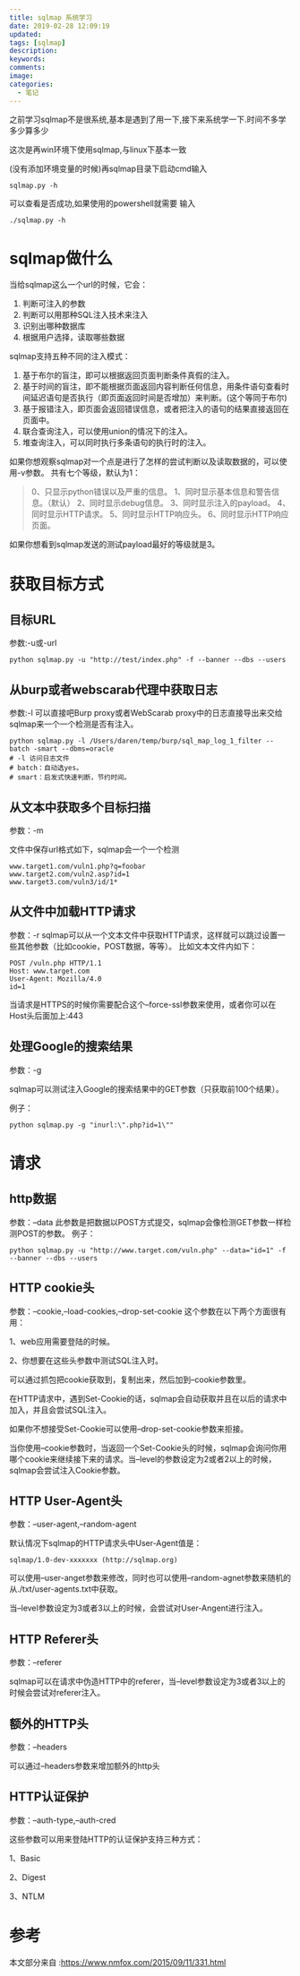 ```yaml
---
title: sqlmap 系统学习
date: 2019-02-28 12:09:19
updated:
tags: [sqlmap]
description:
keywords:
comments:
image:
categories:
  - 笔记
---
```

之前学习sqlmap不是很系统,基本是遇到了用一下,接下来系统学一下.时间不多学多少算多少

<!--more-->

这次是再win环境下使用sqlmap,与linux下基本一致

(没有添加环境变量的时候)再sqlmap目录下启动cmd输入

```
sqlmap.py -h
```
可以查看是否成功,如果使用的powershell就需要
输入

```
./sqlmap.py -h
```

# sqlmap做什么
当给sqlmap这么一个url的时候，它会：

1. 判断可注入的参数
2. 判断可以用那种SQL注入技术来注入
3. 识别出哪种数据库
4. 根据用户选择，读取哪些数据

sqlmap支持五种不同的注入模式：

1. 基于布尔的盲注，即可以根据返回页面判断条件真假的注入。
2. 基于时间的盲注，即不能根据页面返回内容判断任何信息，用条件语句查看时间延迟语句是否执行（即页面返回时间是否增加）来判断。(这个等同于布尔)
3. 基于报错注入，即页面会返回错误信息，或者把注入的语句的结果直接返回在页面中。
4. 联合查询注入，可以使用union的情况下的注入。
5. 堆查询注入，可以同时执行多条语句的执行时的注入。

如果你想观察sqlmap对一个点是进行了怎样的尝试判断以及读取数据的，可以使用-v参数。
共有七个等级，默认为1：
> 0、只显示python错误以及严重的信息。
> 1、同时显示基本信息和警告信息。（默认）
> 2、同时显示debug信息。
> 3、同时显示注入的payload。
> 4、同时显示HTTP请求。
> 5、同时显示HTTP响应头。
> 6、同时显示HTTP响应页面。

如果你想看到sqlmap发送的测试payload最好的等级就是3。

# 获取目标方式
## 目标URL
参数:-u或-url

```
python sqlmap.py -u "http://test/index.php" -f --banner --dbs --users
```

## 从burp或者webscarab代理中获取日志
参数:-l
可以直接吧Burp proxy或者WebScarab proxy中的日志直接导出来交给sqlmap来一个一个检测是否有注入。

```
python sqlmap.py -l /Users/daren/temp/burp/sql_map_log_1_filter --batch -smart --dbms=oracle
# -l 访问日志文件
# batch：自动选yes。
# smart：启发式快速判断，节约时间。
```

## 从文本中获取多个目标扫描
参数：-m

文件中保存url格式如下，sqlmap会一个一个检测

```
www.target1.com/vuln1.php?q=foobar
www.target2.com/vuln2.asp?id=1
www.target3.com/vuln3/id/1*
```

## 从文件中加载HTTP请求
参数：-r
sqlmap可以从一个文本文件中获取HTTP请求，这样就可以跳过设置一些其他参数（比如cookie，POST数据，等等）。
比如文本文件内如下：

```
POST /vuln.php HTTP/1.1
Host: www.target.com
User-Agent: Mozilla/4.0
id=1
```
当请求是HTTPS的时候你需要配合这个–force-ssl参数来使用，或者你可以在Host头后面加上:443

## 处理Google的搜索结果
参数：-g

sqlmap可以测试注入Google的搜索结果中的GET参数（只获取前100个结果）。

例子：

```
python sqlmap.py -g "inurl:\".php?id=1\""
```

# 请求
## http数据
参数：–data
此参数是把数据以POST方式提交，sqlmap会像检测GET参数一样检测POST的参数。
例子：

```
python sqlmap.py -u "http://www.target.com/vuln.php" --data="id=1" -f --banner --dbs --users
```
## HTTP cookie头
参数：–cookie,–load-cookies,–drop-set-cookie
这个参数在以下两个方面很有用：

1、web应用需要登陆的时候。

2、你想要在这些头参数中测试SQL注入时。

可以通过抓包把cookie获取到，复制出来，然后加到–cookie参数里。

在HTTP请求中，遇到Set-Cookie的话，sqlmap会自动获取并且在以后的请求中加入，并且会尝试SQL注入。

如果你不想接受Set-Cookie可以使用–drop-set-cookie参数来拒接。

当你使用–cookie参数时，当返回一个Set-Cookie头的时候，sqlmap会询问你用哪个cookie来继续接下来的请求。当–level的参数设定为2或者2以上的时候，sqlmap会尝试注入Cookie参数。

## HTTP User-Agent头
参数：–user-agent,–random-agent

默认情况下sqlmap的HTTP请求头中User-Agent值是：

```
sqlmap/1.0-dev-xxxxxxx (http://sqlmap.org)
```
可以使用–user-anget参数来修改，同时也可以使用–random-agnet参数来随机的从./txt/user-agents.txt中获取。

当–level参数设定为3或者3以上的时候，会尝试对User-Angent进行注入。

## HTTP Referer头
参数：–referer

sqlmap可以在请求中伪造HTTP中的referer，当–level参数设定为3或者3以上的时候会尝试对referer注入。

## 额外的HTTP头
参数：–headers

可以通过–headers参数来增加额外的http头

## HTTP认证保护
参数：–auth-type,–auth-cred

这些参数可以用来登陆HTTP的认证保护支持三种方式：

1、Basic

2、Digest

3、NTLM
# 参考
本文部分来自 :https://www.nmfox.com/2015/09/11/331.html
